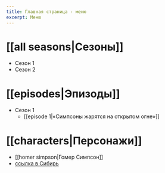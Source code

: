 ```yaml
---
title: Главная страница - меню
excerpt: Меню
---
```

# [[all seasons|Сезоны]]
- Сезон 1
- Сезон 2

# [[episodes|Эпизоды]]
- Сезон 1
	- [[episode 1|«Симпсоны жарятся на открытом огне»]]

# [[characters|Персонажи]]
 * [[homer simpson|Гомер Симпсон]]
 * [ссылка в Сибирь](characters/)